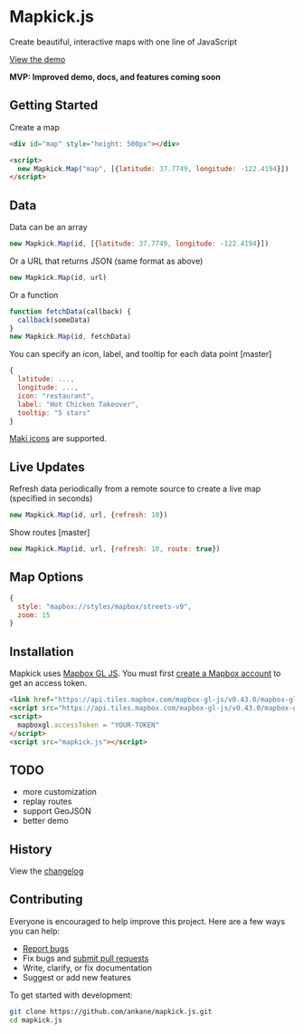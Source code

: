 # Mapkick.js

Create beautiful, interactive maps with one line of JavaScript

[View the demo](https://www.chartkick.com/mapkick)

**MVP: Improved demo, docs, and features coming soon**

## Getting Started

Create a map

```html
<div id="map" style="height: 500px"></div>

<script>
  new Mapkick.Map("map", [{latitude: 37.7749, longitude: -122.4194}])
</script>
```

## Data

Data can be an array

```javascript
new Mapkick.Map(id, [{latitude: 37.7749, longitude: -122.4194}])
```

Or a URL that returns JSON (same format as above)

```javascript
new Mapkick.Map(id, url)
```

Or a function

```javascript
function fetchData(callback) {
  callback(someData)
}
new Mapkick.Map(id, fetchData)
```

You can specify an icon, label, and tooltip for each data point [master]

```javascript
{
  latitude: ...,
  longitude: ...,
  icon: "restaurant",
  label: "Hot Chicken Takeover",
  tooltip: "5 stars"
}
```

[Maki icons](https://www.mapbox.com/maki-icons/) are supported.

## Live Updates

Refresh data periodically from a remote source to create a live map (specified in seconds)

```javascript
new Mapkick.Map(id, url, {refresh: 10})
```

Show routes [master]

```javascript
new Mapkick.Map(id, url, {refresh: 10, route: true})
```

## Map Options

```javascript
{
  style: "mapbox://styles/mapbox/streets-v9",
  zoom: 15
}
```

## Installation

Mapkick uses [Mapbox GL JS](https://www.mapbox.com/mapbox-gl-js/api/). You must first [create a Mapbox account](https://www.mapbox.com/signup/) to get an access token.

```html
<link href="https://api.tiles.mapbox.com/mapbox-gl-js/v0.43.0/mapbox-gl.css" rel="stylesheet" />
<script src="https://api.tiles.mapbox.com/mapbox-gl-js/v0.43.0/mapbox-gl.js"></script>
<script>
  mapboxgl.accessToken = "YOUR-TOKEN"
</script>
<script src="mapkick.js"></script>
```

## TODO

- more customization
- replay routes
- support GeoJSON
- better demo

## History

View the [changelog](https://github.com/ankane/mapkick.js/blob/master/CHANGELOG.md)

## Contributing

Everyone is encouraged to help improve this project. Here are a few ways you can help:

- [Report bugs](https://github.com/ankane/mapkick.js/issues)
- Fix bugs and [submit pull requests](https://github.com/ankane/mapkick.js/pulls)
- Write, clarify, or fix documentation
- Suggest or add new features

To get started with development:

```sh
git clone https://github.com/ankane/mapkick.js.git
cd mapkick.js
```
